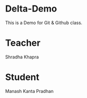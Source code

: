 # Delta-Demo
This is a Demo for Git &amp; Github class.

# Teacher
Shradha Khapra

# Student
Manash Kanta Pradhan
